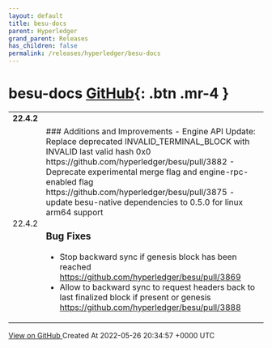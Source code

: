 ```yaml
---
layout: default
title: besu-docs
parent: Hyperledger
grand_parent: Releases
has_children: false
permalink: /releases/hyperledger/besu-docs
---
```


# besu-docs <span class="fs-3 right-align">[GitHub](https://github.com/hyperledger/besu-docs){: .btn .mr-4 }</span>


<div>
    <table>
        <tr>
            <td colspan="2">
                <b>
                    22.4.2
                </b>
            </td>
        </tr>
        <tr>
            <td>
                <span class="chip">
                    22.4.2
                </span>
            </td>
            <td>
                ### Additions and Improvements
- Engine API Update: Replace deprecated INVALID_TERMINAL_BLOCK with INVALID last valid hash 0x0 https://github.com/hyperledger/besu/pull/3882
- Deprecate experimental merge flag and engine-rpc-enabled flag https://github.com/hyperledger/besu/pull/3875
- update besu-native dependencies to 0.5.0 for linux arm64 support

### Bug Fixes
- Stop backward sync if genesis block has been reached https://github.com/hyperledger/besu/pull/3869
- Allow to backward sync to request headers back to last finalized block if present or genesis https://github.com/hyperledger/besu/pull/3888
            </td>
        </tr>
    </table>
    <a href="https://github.com/hyperledger/besu-docs/releases/tag/22.4.2" class=".btn">
        View on GitHub
    </a>
    <span class="right-align">
        Created At 2022-05-26 20:34:57 +0000 UTC
    </span>
</div>

